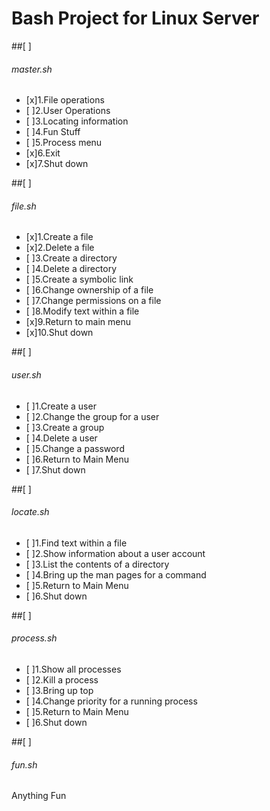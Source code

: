 # **Bash Project for Linux Server**

##[ ]
###### master.sh
- [x]1.File operations
- [ ]2.User Operations
- [ ]3.Locating information
- [ ]4.Fun Stuff
- [ ]5.Process menu
- [x]6.Exit
- [x]7.Shut down

##[ ]
###### file.sh
- [x]1.Create a file
- [x]2.Delete a file
- [ ]3.Create a directory
- [ ]4.Delete a directory
- [ ]5.Create a symbolic link
- [ ]6.Change ownership of a file
- [ ]7.Change permissions on a file
- [ ]8.Modify text within a file
- [x]9.Return to main menu
- [x]10.Shut down

##[ ]
###### user.sh
- [ ]1.Create a user
- [ ]2.Change the group for a user
- [ ]3.Create a group
- [ ]4.Delete a user
- [ ]5.Change a password
- [ ]6.Return to Main Menu
- [ ]7.Shut down

##[ ]
###### locate.sh
- [ ]1.Find text within a file
- [ ]2.Show information about a user account
- [ ]3.List the contents of a directory
- [ ]4.Bring up the man pages for a command
- [ ]5.Return to Main Menu
- [ ]6.Shut down

##[ ]
###### process.sh
- [ ]1.Show all processes
- [ ]2.Kill a process
- [ ]3.Bring up top
- [ ]4.Change priority for a running process
- [ ]5.Return to Main Menu
- [ ]6.Shut down

##[ ]
###### fun.sh
Anything Fun
